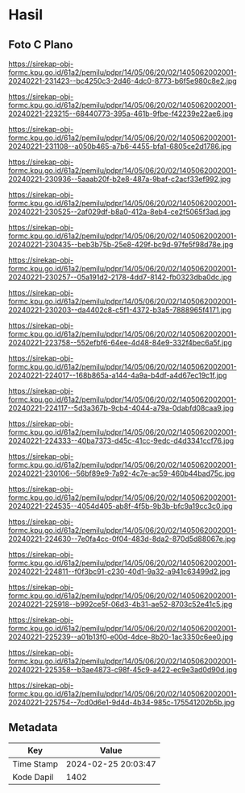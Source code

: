 # Hasil

## Foto C Plano

https://sirekap-obj-formc.kpu.go.id/61a2/pemilu/pdpr/14/05/06/20/02/1405062002001-20240221-231423--bc4250c3-2d46-4dc0-8773-b6f5e980c8e2.jpg

https://sirekap-obj-formc.kpu.go.id/61a2/pemilu/pdpr/14/05/06/20/02/1405062002001-20240221-223215--68440773-395a-461b-9fbe-f42239e22ae6.jpg

https://sirekap-obj-formc.kpu.go.id/61a2/pemilu/pdpr/14/05/06/20/02/1405062002001-20240221-231108--a050b465-a7b6-4455-bfa1-6805ce2d1786.jpg

https://sirekap-obj-formc.kpu.go.id/61a2/pemilu/pdpr/14/05/06/20/02/1405062002001-20240221-230936--5aaab20f-b2e8-487a-9baf-c2acf33ef992.jpg

https://sirekap-obj-formc.kpu.go.id/61a2/pemilu/pdpr/14/05/06/20/02/1405062002001-20240221-230525--2af029df-b8a0-412a-8eb4-ce2f5065f3ad.jpg

https://sirekap-obj-formc.kpu.go.id/61a2/pemilu/pdpr/14/05/06/20/02/1405062002001-20240221-230435--beb3b75b-25e8-429f-bc9d-97fe5f98d78e.jpg

https://sirekap-obj-formc.kpu.go.id/61a2/pemilu/pdpr/14/05/06/20/02/1405062002001-20240221-230257--05a191d2-2178-4dd7-8142-fb0323dba0dc.jpg

https://sirekap-obj-formc.kpu.go.id/61a2/pemilu/pdpr/14/05/06/20/02/1405062002001-20240221-230203--da4402c8-c5f1-4372-b3a5-7888965f4171.jpg

https://sirekap-obj-formc.kpu.go.id/61a2/pemilu/pdpr/14/05/06/20/02/1405062002001-20240221-223758--552efbf6-64ee-4d48-84e9-332f4bec6a5f.jpg

https://sirekap-obj-formc.kpu.go.id/61a2/pemilu/pdpr/14/05/06/20/02/1405062002001-20240221-224017--168b865a-a144-4a9a-b4df-a4d67ec19c1f.jpg

https://sirekap-obj-formc.kpu.go.id/61a2/pemilu/pdpr/14/05/06/20/02/1405062002001-20240221-224117--5d3a367b-9cb4-4044-a79a-0dabfd08caa9.jpg

https://sirekap-obj-formc.kpu.go.id/61a2/pemilu/pdpr/14/05/06/20/02/1405062002001-20240221-224333--40ba7373-d45c-41cc-9edc-d4d3341ccf76.jpg

https://sirekap-obj-formc.kpu.go.id/61a2/pemilu/pdpr/14/05/06/20/02/1405062002001-20240221-230106--56bf89e9-7a92-4c7e-ac59-460b44bad75c.jpg

https://sirekap-obj-formc.kpu.go.id/61a2/pemilu/pdpr/14/05/06/20/02/1405062002001-20240221-224535--4054d405-ab8f-4f5b-9b3b-bfc9a19cc3c0.jpg

https://sirekap-obj-formc.kpu.go.id/61a2/pemilu/pdpr/14/05/06/20/02/1405062002001-20240221-224630--7e0fa4cc-0f04-483d-8da2-870d5d88067e.jpg

https://sirekap-obj-formc.kpu.go.id/61a2/pemilu/pdpr/14/05/06/20/02/1405062002001-20240221-224811--f0f3bc91-c230-40d1-9a32-a941c63499d2.jpg

https://sirekap-obj-formc.kpu.go.id/61a2/pemilu/pdpr/14/05/06/20/02/1405062002001-20240221-225918--b992ce5f-06d3-4b31-ae52-8703c52e41c5.jpg

https://sirekap-obj-formc.kpu.go.id/61a2/pemilu/pdpr/14/05/06/20/02/1405062002001-20240221-225239--a01b13f0-e00d-4dce-8b20-1ac3350c6ee0.jpg

https://sirekap-obj-formc.kpu.go.id/61a2/pemilu/pdpr/14/05/06/20/02/1405062002001-20240221-225358--b3ae4873-c98f-45c9-a422-ec9e3ad0d90d.jpg

https://sirekap-obj-formc.kpu.go.id/61a2/pemilu/pdpr/14/05/06/20/02/1405062002001-20240221-225754--7cd0d6e1-9d4d-4b34-985c-175541202b5b.jpg


## Metadata

| Key        | Value               |
| ---------- | ------------------- |
| Time Stamp | 2024-02-25 20:03:47 |
| Kode Dapil | 1402                |



